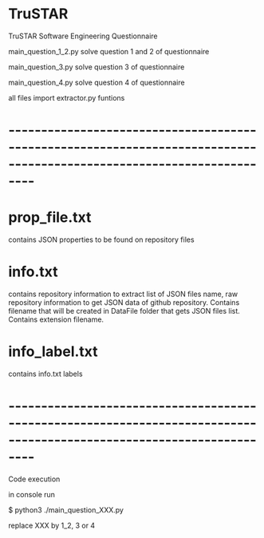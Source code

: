 # TruSTAR
TruSTAR Software Engineering Questionnaire


main_question_1_2.py solve question 1 and 2 of questionnaire

main_question_3.py solve question 3 of questionnaire

main_question_4.py solve question 4 of questionnaire

all files import extractor.py funtions


# ----------------------------------------------------------------------------------------------------------------------
# prop_file.txt 
contains JSON properties to be found on repository files

# info.txt 
contains repository information to extract list of JSON files name, raw repository information to get JSON data of github repository. Contains filename that will be created in DataFile folder that gets JSON files list. Contains extension filename.

# info_label.txt 
contains info.txt labels
# ----------------------------------------------------------------------------------------------------------------------

Code execution

in console run 

$ python3 ./main_question_XXX.py

replace XXX by 1_2, 3 or 4